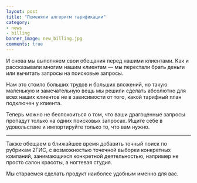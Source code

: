 ```yaml
---
layout: post
title: "Поменяли алгоритм тарификации"
category: 
- news
- billing
banner_image: new_billing.jpg
comments: true
---
```

И снова мы выполняем свои обещания перед нашими клиентами. Как и рассказывали многим нашим клиентам &mdash; мы перестали брать деньги или вычитать запросы на поисковые запросы.

Нам это стоило больших трудов и больших вложений, но такую маленькую и замечательную вещь мы решили сделать абсолютно для всех наших клиентов не в зависимости от того, какой тарифный план подключен у клиента.

Теперь можно не беспокоиться о том, что ваши драгоценные запросы пропадут только на одних поисковых запросах. Ищите себе в удовольствие и импортируйте только то, что вам нужно.

***

Также обещаем в ближайшее время добавить точный поиск по рубрикам 2ГИС, с возможностью точечной выборки конкретных компаний, занимающихся конкретной деятельностью, например не просто салон красоты, а ногтевая студия.

Мы стараемся сделать продукт наиболее удобным именно для вас.